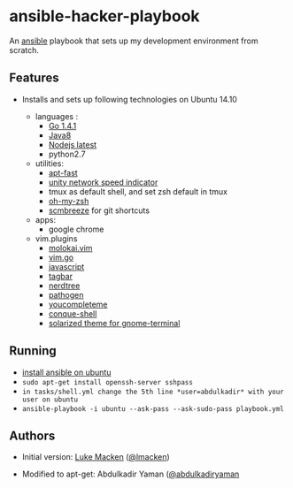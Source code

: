 ansible-hacker-playbook
=======================

An [ansible](http://ansible.cc) playbook that sets up my development environment from scratch.

Features
--------

- Installs and sets up following technologies on Ubuntu 14.10

  - languages :
    - [Go 1.4.1](https://storage.googleapis.com/golang/go1.4.1.linux-amd64.tar.gz)
    - [Java8](ppa:webupd8team/java)
    - [Nodejs latest](https://deb.nodesource.com/setup)
    - python2.7
  - utilities:
    - [apt-fast](ppa:saiarcot895/myppa)
    - [unity network speed indicator](ppa:nilarimogard/webupd8)
    - tmux as default shell, and set zsh default in tmux
    - [oh-my-zsh](https://github.com/robbyrussell/oh-my-zsh)
    - [scmbreeze](git://github.com/ndbroadbent/scm_breeze.git) for git shortcuts
  - apps:
    - google chrome
  - vim.plugins
    - [molokai.vim](https://github.com/fatih/molokai.git)
    - [vim.go](https://github.com/fatih/vim-go.git)
    - [javascript](https://github.com/pangloss/vim-javascript.git)
    - [tagbar](https://github.com/majutsushi/tagbar.git)
    - [nerdtree](https://github.com/scrooloose/nerdtree.git)
    - [pathogen](https://tpo.pe/pathogen.vim)
    - [youcompleteme](https://github.com/Valloric/YouCompleteMe.git)
    - [conque-shell](https://github.com/eternnoir/Conque-Shell.git)
    - [solarized theme for gnome-terminal](git@github.com:Anthony25/gnome-terminal-colors-solarized.git)

Running
-------

- [install ansible on ubuntu](http://docs.ansible.com/intro_installation.html#latest-releases-via-apt-ubuntu)
- `sudo apt-get install openssh-server sshpass`
- `in tasks/shell.yml change the 5th line *user=abdulkadir* with your user on ubuntu`
- `ansible-playbook -i ubuntu --ask-pass --ask-sudo-pass playbook.yml`

Authors
-------
- Initial version: [Luke Macken](http://lewk.org) ([@lmacken](http://twitter.com/lmacken))

- Modified to apt-get: Abdulkadir Yaman ([@abdulkadiryaman](http://twitter.com/abdulkadiryaman)
